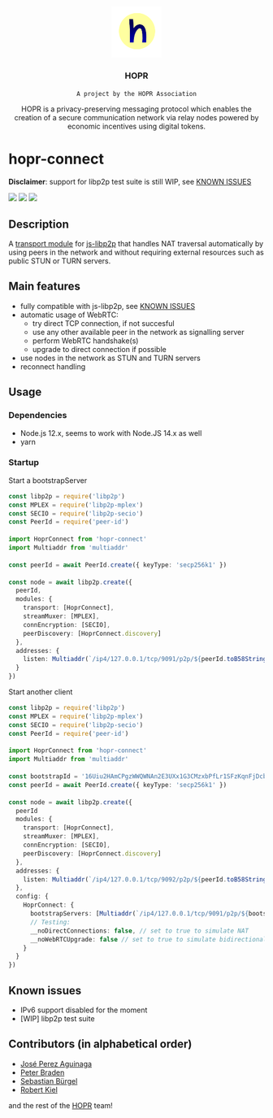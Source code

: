 <!-- INTRODUCTION -->
<p align="center">
  <a href="https://hoprnet.org" target="_blank" rel="noopener noreferrer">
    <img width="100" src="https://github.com/hoprnet/hopr-assets/blob/master/v1/logo/hopr_logo_padded.png?raw=true" alt="HOPR Logo">
  </a>
  
  <!-- Title Placeholder -->
  <h3 align="center">HOPR</h3>
  <p align="center">
    <code>A project by the HOPR Association</code>
  </p>
  <p align="center">
    HOPR is a privacy-preserving messaging protocol which enables the creation of a secure communication network via relay nodes powered by economic incentives using digital tokens.
  </p>
</p>

# hopr-connect

**Disclaimer**: support for libp2p test suite is still WIP, see [KNOWN ISSUES](#known-issues)

[![](https://github.com/libp2p/js-libp2p-interfaces/raw/master/src/transport/img/badge.png)](https://github.com/libp2p/js-libp2p-interfaces/tree/master/src/transport)
[![](https://github.com/libp2p/js-libp2p-interfaces/raw/master/src/connection/img/badge.png)](https://github.com/libp2p/js-libp2p-interfaces/tree/master/src/connection)
[![](https://github.com/libp2p/js-libp2p-interfaces/raw/master/src/peer-discovery/img/badge.png)](https://github.com/libp2p/js-libp2p-interfaces/tree/master/src/peer-discovery)

## Description

A [transport module](https://github.com/libp2p/js-libp2p-interfaces/tree/master/src/transport) for [js-libp2p](https://github.com/libp2p/js-libp2p) that handles NAT traversal automatically by using peers in the network and without requiring external resources such as public STUN or TURN servers.

## Main features

- fully compatible with js-libp2p, see [KNOWN ISSUES](#known-issues)
- automatic usage of WebRTC:
  - try direct TCP connection, if not succesful
  - use any other available peer in the network as signalling server
  - perform WebRTC handshake(s)
  - upgrade to direct connection if possible
- use nodes in the network as STUN and TURN servers
- reconnect handling

## Usage

### Dependencies

- Node.js 12.x, seems to work with Node.JS 14.x as well
- yarn

### Startup

Start a bootstrapServer

```ts
const libp2p = require('libp2p')
const MPLEX = require('libp2p-mplex')
const SECIO = require('libp2p-secio')
const PeerId = require('peer-id')

import HoprConnect from 'hopr-connect'
import Multiaddr from 'multiaddr'

const peerId = await PeerId.create({ keyType: 'secp256k1' })

const node = await libp2p.create({
  peerId,
  modules: {
    transport: [HoprConnect],
    streamMuxer: [MPLEX],
    connEncryption: [SECIO],
    peerDiscovery: [HoprConnect.discovery]
  },
  addresses: {
    listen: Multiaddr(`/ip4/127.0.0.1/tcp/9091/p2p/${peerId.toB58String()}`)
  }
})
```

Start another client

```ts
const libp2p = require('libp2p')
const MPLEX = require('libp2p-mplex')
const SECIO = require('libp2p-secio')
const PeerId = require('peer-id')

import HoprConnect from 'hopr-connect'
import Multiaddr from 'multiaddr'

const bootstrapId = '16Uiu2HAmCPgzWWQWNAn2E3UXx1G3CMzxbPfLr1SFzKqnFjDcbdwg' // Change this
const peerId = await PeerId.create({ keyType: 'secp256k1' })

const node = await libp2p.create({
  peerId
  modules: {
    transport: [HoprConnect],
    streamMuxer: [MPLEX],
    connEncryption: [SECIO],
    peerDiscovery: [HoprConnect.discovery]
  },
  addresses: {
    listen: Multiaddr(`/ip4/127.0.0.1/tcp/9092/p2p/${peerId.toB58String()}`)
  },
  config: {
    HoprConnect: {
      bootstrapServers: [Multiaddr(`/ip4/127.0.0.1/tcp/9091/p2p/${bootstrapId.toB58String()}`)],
      // Testing:
      __noDirectConnections: false, // set to true to simulate NAT
      __noWebRTCUpgrade: false // set to true to simulate bidirectional NAT
    }
  }
})
```

## Known issues

- IPv6 support disabled for the moment
- [WIP] libp2p test suite

## Contributors (in alphabetical order)

- [José Perez Aguinaga](https://github.com/jjperezaguinaga)
- [Peter Braden](https://github.com/peterbraden)
- [Sebastian Bürgel](https://github.com/scbuergel)
- [Robert Kiel](https://github.com/robertkiel)

and the rest of the [HOPR](https://hoprnet.org) team!
